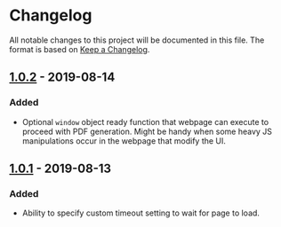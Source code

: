 # Changelog

All notable changes to this project will be documented in this file.
The format is based on [Keep a Changelog](https://keepachangelog.com/en/1.0.0/).

## [1.0.2](https://github.com/FireBlinkLTD/fbl-plugins-html-to-pdf/releases/tag/1.0.2) - 2019-08-14

### Added

- Optional `window` object ready function that webpage can execute to proceed with PDF generation. Might be handy when some heavy JS manipulations occur in the webpage that modify the UI.

## [1.0.1](https://github.com/FireBlinkLTD/fbl-plugins-html-to-pdf/releases/tag/1.0.1) - 2019-08-13

### Added

- Ability to specify custom timeout setting to wait for page to load.
